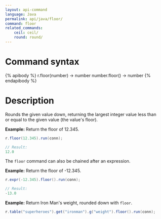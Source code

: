 ```yaml
---
layout: api-command
language: Java
permalink: api/java/floor/
command: floor
related_commands:
    ceil: ceil/
    round: round/
---
```

# Command syntax #

{% apibody %}
r.floor(number) &rarr; number
number.floor() &rarr; number
{% endapibody %}

# Description #

Rounds the given value down, returning the largest integer value less than or equal to the given value (the value's floor).

__Example:__ Return the floor of 12.345.

```java
r.floor(12.345).run(conn);

// Result:
12.0
```

The `floor` command can also be chained after an expression.

__Example:__ Return the floor of -12.345.

```java
r.expr(-12.345).floor().run(conn);

// Result:
-13.0
```

__Example:__ Return Iron Man's weight, rounded down with `floor`.

```java
r.table("superheroes").get("ironman").g("weight").floor().run(conn);
```
